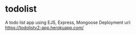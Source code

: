 # todolist
A todo list app using EJS, Express, Mongoose
Deployment url: https://todolistv2-app.herokuapp.com/
